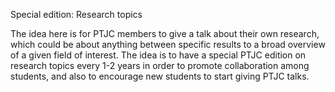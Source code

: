 Special edition: Research topics


The idea here is for PTJC members to give a talk about their own research, which could be about anything between specific results to a broad overview of a given field of interest. The idea is to have a special PTJC edition on research topics every 1-2 years in order to promote collaboration among students, and also to encourage new students to start giving PTJC talks.





